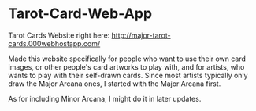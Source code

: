 # Tarot-Card-Web-App
Tarot Cards
Website right here:
http://major-tarot-cards.000webhostapp.com/

Made this website specifically for people who want to use their own card images, or other people's card artworks to play with, and for artists, who wants to play with their self-drawn cards. Since most artists typically only draw the Major Arcana ones, I started with the Major Arcana first.

As for including Minor Arcana, I might do it in later updates.
